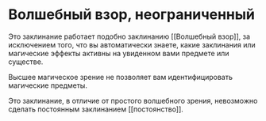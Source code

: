 # Волшебный взор, неограниченный

Это заклинание работает подобно заклинанию [[Волшебный взор]], за исключением того, что вы автоматически знаете, какие заклинания или магические эффекты активны на увиденном вами предмете или существе.

Высшее магическое зрение не позволяет вам идентифицировать магические предметы.

Это заклинание, в отличие от простого волшебного зрения, невозможно сделать постоянным заклинанием [[постоянство]].